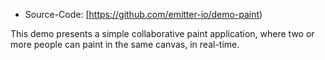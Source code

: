 * Source-Code: [https://github.com/emitter-io/demo-paint)

This demo presents a simple collaborative paint application, where two or more people can paint in the same canvas, in real-time.